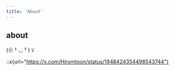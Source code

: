 ```yaml
---
title: 'About'
---
```


<!--
This content will be displayed at the top of the index page.
You can leave this empty if you don’t want to show any content.
-->

## about

(❀╹◡╹)ゞ

::x{url="https://x.com/Hiromtoon/status/1948424354498543744"}